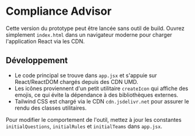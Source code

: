 # Compliance Advisor

Cette version du prototype peut être lancée sans outil de build. Ouvrez simplement `index.html` dans un navigateur moderne pour charger l'application React via les CDN.

## Développement

* Le code principal se trouve dans `app.jsx` et s'appuie sur React/ReactDOM chargés depuis des CDN UMD.
* Les icônes proviennent d'un petit utilitaire `createIcon` qui affiche des emojis, ce qui évite la dépendance à des bibliothèques externes.
* Tailwind CSS est chargé via le CDN `cdn.jsdelivr.net` pour assurer le rendu des classes utilitaires.

Pour modifier le comportement de l'outil, mettez à jour les constantes `initialQuestions`, `initialRules` et `initialTeams` dans `app.jsx`.
